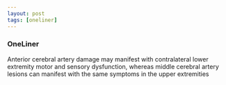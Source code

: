 ```yaml
---
layout: post
tags: [oneliner]
---
```



### OneLiner

Anterior cerebral artery damage may manifest with contralateral lower extremity motor and sensory dysfunction, whereas middle cerebral artery lesions can manifest with the same symptoms in the upper extremities
